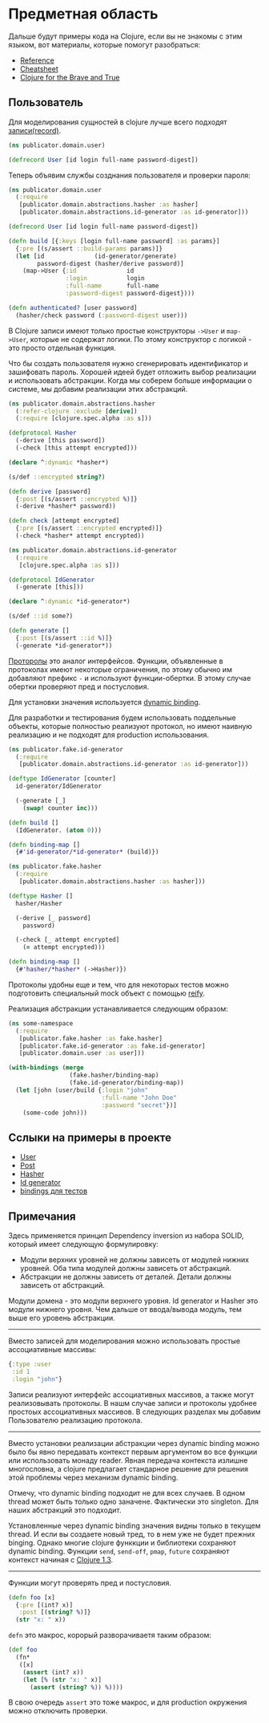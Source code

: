 # Предметная область

Дальше будут примеры кода на Clojure, если вы не знакомы с этим языком,
вот материалы, которые помогут разобраться:

+ [Reference](https://clojure.org/reference/documentation)
+ [Cheatsheet](https://clojure.org/api/cheatsheet)
+ [Clojure for the Brave and True](https://www.braveclojure.com/)

## Пользователь

Для моделирования сущностей в clojure лучше всего подходят [записи(record)](https://clojure.org/reference/datatypes).

```clojure
(ns publicator.domain.user)

(defrecord User [id login full-name password-digest])
```

Теперь объявим службы созднания пользователя и проверки пароля:

```clojure
(ns publicator.domain.user
  (:require
   [publicator.domain.abstractions.hasher :as hasher]
   [publicator.domain.abstractions.id-generator :as id-generator]))

(defrecord User [id login full-name password-digest])

(defn build [{:keys [login full-name password] :as params}]
  {:pre [(s/assert ::build-params params)]}
  (let [id              (id-generator/generate)
        password-digest (hasher/derive password)]
    (map->User {:id              id
                :login           login
                :full-name       full-name
                :password-digest password-digest})))

(defn authenticated? [user password]
  (hasher/check password (:password-digest user)))
```

В Clojure записи имеют только простые конструкторы `->User` и `map->User`, которые не содержат логики. По этому конструктор с логикой - это просто отдельная функция.

Что бы создать пользователя нужно сгенерировать идентификатор и зашифовать пароль.
Хорошей идеей будет отложить выбор реализации и использовать абстракции.
Когда мы соберем больше информации о системе, мы добавим реализации этих абстракций.

```clojure
(ns publicator.domain.abstractions.hasher
  (:refer-clojure :exclude [derive])
  (:require [clojure.spec.alpha :as s]))

(defprotocol Hasher
  (-derive [this password])
  (-check [this attempt encrypted]))

(declare ^:dynamic *hasher*)

(s/def ::encrypted string?)

(defn derive [password]
  {:post [(s/assert ::encrypted %)]}
  (-derive *hasher* password))

(defn check [attempt encrypted]
  {:pre [(s/assert ::encrypted encrypted)]}
  (-check *hasher* attempt encrypted))
```

```clojure
(ns publicator.domain.abstractions.id-generator
  (:require
   [clojure.spec.alpha :as s]))

(defprotocol IdGenerator
  (-generate [this]))

(declare ^:dynamic *id-generator*)

(s/def ::id some?)

(defn generate []
  {:post [(s/assert ::id %)]}
  (-generate *id-generator*))
```

[Проторолы](https://clojure.org/reference/protocols) это аналог интерфейсов.
Функции, объявленные в протоколах имеют некоторые ограничения,
по этому обычно им добавляют префикс `-` и используют функции-обертки.
В этому случае обертки проверяют пред и постусловия.

Для установки значения используется [dynamic binding](https://clojure.org/reference/vars).

Для разработки и тестирования будем использовать поддельные объекты,
которые полностью реализуют протокол, но имеют наивную реализацию и не подходят для
production использования.

```clojure
(ns publicator.fake.id-generator
  (:require
   [publicator.domain.abstractions.id-generator :as id-generator]))

(deftype IdGenerator [counter]
  id-generator/IdGenerator

  (-generate [_]
    (swap! counter inc)))

(defn build []
  (IdGenerator. (atom 0)))

(defn binding-map []
  {#'id-generator/*id-generator* (build)})
```

```clojure
(ns publicator.fake.hasher
  (:require
   [publicator.domain.abstractions.hasher :as hasher]))

(deftype Hasher []
  hasher/Hasher

  (-derive [_ password]
    password)

  (-check [_ attempt encrypted]
    (= attempt encrypted)))

(defn binding-map []
  {#'hasher/*hasher* (->Hasher)})
```

Протоколы удобны еще и тем, что для некоторых тестов можно подготовить
специальный mock объект с помощью
[reify](https://clojuredocs.org/clojure.core/reify).

Реализация абстракции устанавливается следующим образом:

```clojure
(ns some-namespace
  (:require
   [publicator.fake.hasher :as fake.hasher]
   [publicator.fake.id-generator :as fake.id-generator]
   [publicator.domain.user :as user]))

(with-bindings (merge
                 (fake.hasher/binding-map)
                 (fake.id-generator/binding-map))
  (let [john (user/build {:login "john"
                          :full-name "John Doe"
                          :password "secret"})]
    (some-code john)))
```

## Сслыки на примеры в проекте

+ [User](https://github.com/darkleaf/publicator/blob/master/src/publicator/domain/user.clj)
+ [Post](https://github.com/darkleaf/publicator/blob/master/src/publicator/domain/post.clj)
+ [Hasher](https://github.com/darkleaf/publicator/blob/master/src/publicator/domain/abstractions/hasher.clj)
+ [Id generator](https://github.com/darkleaf/publicator/blob/master/src/publicator/domain/abstractions/id_generator.clj)
+ [bindings для тестов](https://github.com/darkleaf/publicator/blob/master/test/publicator/fixtures.clj)

## Примечания

Здесь применяется принцип Dependency inversion из набора SOLID, который имеет следующую формулировку:

+ Модули верхних уровней не должны зависеть от модулей нижних уровней.
  Оба типа модулей должны зависеть от абстракций.
+ Абстракции не должны зависеть от деталей. Детали должны зависеть от абстракций.

Модули домена - это модули верхнего уровня. Id generator и Hasher это модули нижнего уровня.
Чем дальше от ввода/вывода модуль, тем выше его уровень абстракции.

***

Вместо записей для моделирования можно использовать простые ассоциативные массивы:

```clojure
{:type :user
 :id 1
 :login "john"}
```

Записи реализуют интерфейс ассоциативных массивов, а также могут реализовывать протоколы.
В нашм случае записи и протоколы удобнее простоых ассоциативных массивов.
В следующих разделах мы добавим Пользователю реализацию протокола.

***

Вместо установки реализации абстракции через dynamic binding можно было бы
явно передавать контекст первым аргументом во все функции или использовать монаду reader.
Явная передача контекста излишне многословна, а clojure предлагает стандарное решение для решения этой проблемы через механизм dynamic binding.

Отмечу, что dynamic binding подходит не для всех случаев.
В одном thread может быть только одно заначене. Фактически это singleton.
Для наших абстракций это подходит.

Установленные через dynamic binding значения видны только в текущем thread.
И если вы создаете новый тред, то в нем уже не будет прежних binging.
Однако многие clojure функкции и библиотеки сохраняют dynamic binding.
Функции `send`, `send-off`, `pmap`, `future` сохраняют контекст начиная с [Clojure 1.3](https://github.com/clojure/clojure/blob/master/changes.md#234-binding-conveyance).

***

Функции могут проверять пред и постусловия.

```clojure
(defn foo [x]
  {:pre [(int? x)]
   :post [(string? %)]}
  (str "x: " x))
```

`defn` это макрос, корорый разворачиваетя таким образом:

```clojure
(def foo
  (fn*
   ([x]
    (assert (int? x))
    (let [% (str "x: " x)]
      (assert (string? %)) %))))
```

В свою очередь `assert` это тоже макрос, и для production окружения можно отключить проверки.
